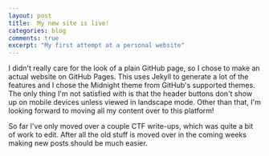 ```yaml
---
layout: post
title:  My new site is live!
categories: blog
comments: true
excerpt: "My first attempt at a personal website"
---
```

I didn't really care for the look of a plain GitHub page, so I chose to make an actual website on GitHub Pages. This uses Jekyll to generate a lot of the features and I chose the Midnight theme from GitHub's supported themes. The only thing I'm not satisfied with is that the header buttons don't show up on mobile devices unless viewed in landscape mode. Other than that, I'm looking forward to moving all my content over to this platform!

So far I've only moved over a couple CTF write-ups, which was quite a bit of work to edit. After all the old stuff is moved over in the coming weeks making new posts should be much easier. 